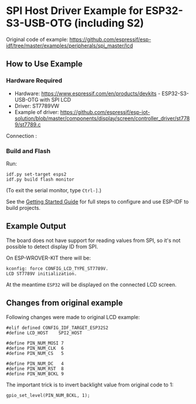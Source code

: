 
# SPI Host Driver Example for ESP32-S3-USB-OTG (including S2)

Original code of example: https://github.com/espressif/esp-idf/tree/master/examples/peripherals/spi_master/lcd

## How to Use Example

### Hardware Required

* Hardware: https://www.espressif.com/en/products/devkits - ESP32-S3-USB-OTG with SPI LCD
* Driver: ST7789VW
* Example of driver: https://github.com/espressif/esp-iot-solution/blob/master/components/display/screen/controller_driver/st7789/st7789.c

Connection :

### Build and Flash

Run:

```
idf.py set-target esps2
idf.py build flash monitor
```

(To exit the serial monitor, type ``Ctrl-]``.)


See the [Getting Started Guide](https://docs.espressif.com/projects/esp-idf/en/latest/get-started/index.html) for full steps to configure and use ESP-IDF to build projects.

## Example Output

The board does not have support for reading values from SPI, so it's not possible to detect display ID from SPI.

On ESP-WROVER-KIT there will be:

```
kconfig: force CONFIG_LCD_TYPE_ST7789V.
LCD ST7789V initialization.
```

At the meantime `ESP32` will be displayed on the connected LCD screen.


## Changes from original example

Following changes were made to original LCD example:
```
#elif defined CONFIG_IDF_TARGET_ESP32S2
#define LCD_HOST    SPI2_HOST

#define PIN_NUM_MOSI 7
#define PIN_NUM_CLK  6
#define PIN_NUM_CS   5

#define PIN_NUM_DC   4
#define PIN_NUM_RST  8
#define PIN_NUM_BCKL 9
```

The important trick is to invert backlight value from original code to 1:

```
gpio_set_level(PIN_NUM_BCKL, 1);
```


